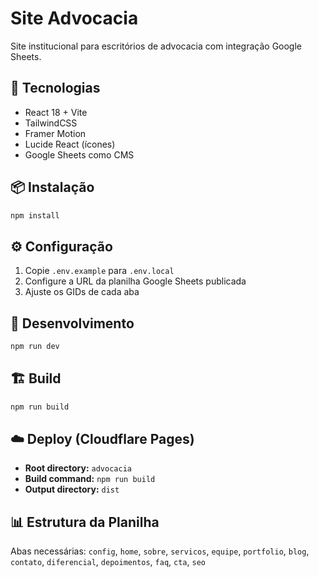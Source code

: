 # Site Advocacia

Site institucional para escritórios de advocacia com integração Google Sheets.

## 🚀 Tecnologias
- React 18 + Vite
- TailwindCSS
- Framer Motion
- Lucide React (ícones)
- Google Sheets como CMS

## 📦 Instalação

```bash
npm install
```

## ⚙️ Configuração

1. Copie `.env.example` para `.env.local`
2. Configure a URL da planilha Google Sheets publicada
3. Ajuste os GIDs de cada aba

## 🏃 Desenvolvimento

```bash
npm run dev
```

## 🏗️ Build

```bash
npm run build
```

## ☁️ Deploy (Cloudflare Pages)

- **Root directory:** `advocacia`
- **Build command:** `npm run build`
- **Output directory:** `dist`

## 📊 Estrutura da Planilha

Abas necessárias: `config`, `home`, `sobre`, `servicos`, `equipe`, `portfolio`, `blog`, `contato`, `diferencial`, `depoimentos`, `faq`, `cta`, `seo`
